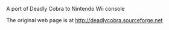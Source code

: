 A port of Deadly Cobra to Nintendo Wii console

The original web page is at http://deadlycobra.sourceforge.net